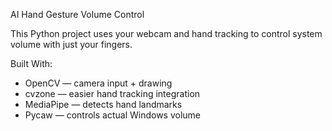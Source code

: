 AI Hand Gesture Volume Control

This Python project uses your webcam and hand tracking to control system volume with just your fingers.

Built With:
- OpenCV — camera input + drawing
- cvzone — easier hand tracking integration
- MediaPipe — detects hand landmarks
- Pycaw — controls actual Windows volume
